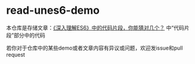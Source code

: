 # read-unes6-demo

本仓库是存储文章：[《深入理解ES6》中的代码片段，你能猜对几个？](http://blog.pea3nut.com/e883) 中“代码片段”部分中的代码

若你对于仓库中的某些demo或者文章内容有异议或问题，欢迎发issue和pull request

